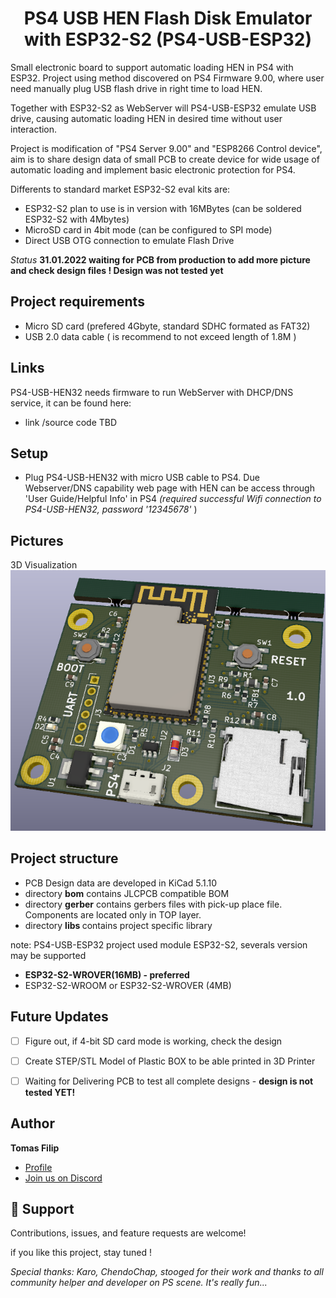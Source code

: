 <h1 align="center">PS4 USB HEN Flash Disk Emulator with ESP32-S2 (PS4-USB-ESP32)</h1>

<p>Small electronic board to support automatic loading HEN in PS4 with ESP32. Project using method discovered on PS4 Firmware 9.00, where user need manually plug USB flash drive in right time to load HEN. 

Together with  ESP32-S2 as WebServer will PS4-USB-ESP32 emulate USB drive, causing automatic loading HEN in desired time without user interaction.

Project is modification of "PS4 Server 9.00" and "ESP8266 Control device", aim is to share design data of small PCB to create device for wide  usage of automatic loading and implement basic electronic protection for PS4.

Differents to standard market ESP32-S2 eval kits are:
- ESP32-S2 plan to use is in version with 16MBytes (can be soldered ESP32-S2 with 4Mbytes)
- MicroSD card in 4bit mode (can be configured to SPI mode)
- Direct USB OTG connection to emulate Flash Drive
 </p>

<i>Status</i>
<b> 31.01.2022 waiting for PCB from production to add more picture and check design files ! Design was not tested yet</b>

## Project requirements
- Micro SD card (prefered 4Gbyte, standard SDHC formated as FAT32)
- USB 2.0 data cable ( is recommend to not exceed length of 1.8M )

## Links
PS4-USB-HEN32 needs firmware to run WebServer with DHCP/DNS service, it can be found here:
 - link /source code TBD

## Setup
- Plug PS4-USB-HEN32 with micro USB cable to PS4. Due Webserver/DNS capability  web page with HEN  can be access through 'User Guide/Helpful Info' in PS4  <i>(required successful Wifi connection to PS4-USB-HEN32, password '12345678'</i> )

## Pictures
3D Visualization
![PS4-USB-HEN32](/screenshots/ps4-usb-hen-esp32.png)


## Project structure

- PCB Design data are developed in KiCad 5.1.10
- directory <b>bom</b> contains JLCPCB compatible BOM 
- directory <b>gerber</b> contains gerbers files with pick-up place file. Components are located only in TOP layer. 
- directory <b>libs </b> contains project specific  library

note:   PS4-USB-ESP32 project used module ESP32-S2, severals version may be supported
 - <b>ESP32-S2-WROVER(16MB) - preferred </b>
 - ESP32-S2-WROOM or ESP32-S2-WROVER (4MB)
 

## Future Updates

- [ ] Figure out, if 4-bit SD card mode is working, check the design
- [ ] Create STEP/STL Model of Plastic BOX to be able printed in 3D Printer
- [ ] Waiting for Delivering PCB to test all complete designs - <b> design is not tested YET! </b>


## Author

**Tomas Filip**

- [Profile](https://github.com/TomasFilipCZ "Tomas Filip on GitHub")
- [Join us on Discord](https://discord.gg/DWephJvzwR "Discord Server")

## 🤝 Support

Contributions, issues, and feature requests are welcome!

if you like this project, stay tuned !

<i>Special thanks: Karo, ChendoChap, stooged for their work and thanks to all community helper and developer on PS scene.  It's really fun...</i>
